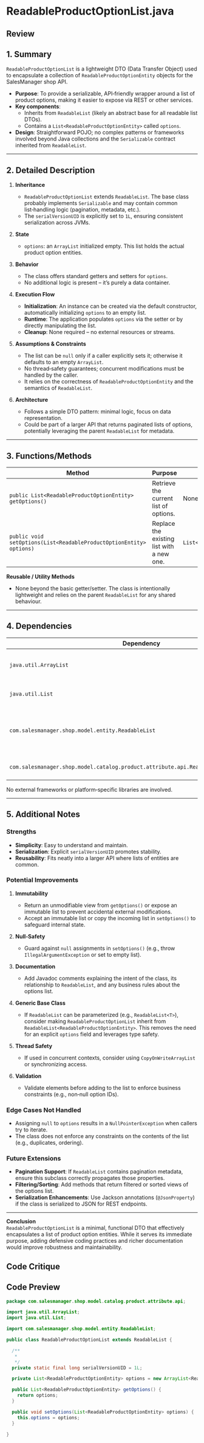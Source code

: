 # ReadableProductOptionList.java

## Review

## 1. Summary
`ReadableProductOptionList` is a lightweight DTO (Data Transfer Object) used to encapsulate a collection of `ReadableProductOptionEntity` objects for the SalesManager shop API.  
- **Purpose**: To provide a serializable, API‑friendly wrapper around a list of product options, making it easier to expose via REST or other services.  
- **Key components**:  
  - Inherits from `ReadableList` (likely an abstract base for all readable list DTOs).  
  - Contains a `List<ReadableProductOptionEntity>` called `options`.  
- **Design**: Straightforward POJO; no complex patterns or frameworks involved beyond Java collections and the `Serializable` contract inherited from `ReadableList`.  

---

## 2. Detailed Description
1. **Inheritance**  
   - `ReadableProductOptionList` extends `ReadableList`. The base class probably implements `Serializable` and may contain common list‑handling logic (pagination, metadata, etc.).  
   - The `serialVersionUID` is explicitly set to `1L`, ensuring consistent serialization across JVMs.

2. **State**  
   - `options`: an `ArrayList` initialized empty. This list holds the actual product option entities.

3. **Behavior**  
   - The class offers standard getters and setters for `options`.  
   - No additional logic is present – it’s purely a data container.

4. **Execution Flow**  
   - **Initialization**: An instance can be created via the default constructor, automatically initializing `options` to an empty list.  
   - **Runtime**: The application populates `options` via the setter or by directly manipulating the list.  
   - **Cleanup**: None required – no external resources or streams.

5. **Assumptions & Constraints**  
   - The list can be `null` only if a caller explicitly sets it; otherwise it defaults to an empty `ArrayList`.  
   - No thread‑safety guarantees; concurrent modifications must be handled by the caller.  
   - It relies on the correctness of `ReadableProductOptionEntity` and the semantics of `ReadableList`.

6. **Architecture**  
   - Follows a simple DTO pattern: minimal logic, focus on data representation.  
   - Could be part of a larger API that returns paginated lists of options, potentially leveraging the parent `ReadableList` for metadata.

---

## 3. Functions/Methods

| Method | Purpose | Parameters | Return Type | Side‑Effects |
|--------|---------|------------|-------------|--------------|
| `public List<ReadableProductOptionEntity> getOptions()` | Retrieve the current list of options. | None | `List<ReadableProductOptionEntity>` | None |
| `public void setOptions(List<ReadableProductOptionEntity> options)` | Replace the existing list with a new one. | `List<ReadableProductOptionEntity>` | `void` | Assigns the reference; may expose internal list to external mutation. |

**Reusable / Utility Methods**  
- None beyond the basic getter/setter. The class is intentionally lightweight and relies on the parent `ReadableList` for any shared behaviour.

---

## 4. Dependencies

| Dependency | Type | Notes |
|------------|------|-------|
| `java.util.ArrayList` | Standard | Collection used to store options. |
| `java.util.List` | Standard | Interface type for `options`. |
| `com.salesmanager.shop.model.entity.ReadableList` | Third‑party (within project) | Base class providing serialization and potentially pagination. |
| `com.salesmanager.shop.model.catalog.product.attribute.api.ReadableProductOptionEntity` | Third‑party (within project) | Entity type stored in the list. |

No external frameworks or platform‑specific libraries are involved.

---

## 5. Additional Notes

### Strengths
- **Simplicity**: Easy to understand and maintain.  
- **Serialization**: Explicit `serialVersionUID` promotes stability.  
- **Reusability**: Fits neatly into a larger API where lists of entities are common.

### Potential Improvements
1. **Immutability**  
   - Return an unmodifiable view from `getOptions()` or expose an immutable list to prevent accidental external modifications.  
   - Accept an immutable list or copy the incoming list in `setOptions()` to safeguard internal state.

2. **Null‑Safety**  
   - Guard against `null` assignments in `setOptions()` (e.g., throw `IllegalArgumentException` or set to empty list).  

3. **Documentation**  
   - Add Javadoc comments explaining the intent of the class, its relationship to `ReadableList`, and any business rules about the options list.

4. **Generic Base Class**  
   - If `ReadableList` can be parameterized (e.g., `ReadableList<T>`), consider making `ReadableProductOptionList` inherit from `ReadableList<ReadableProductOptionEntity>`. This removes the need for an explicit `options` field and leverages type safety.

5. **Thread Safety**  
   - If used in concurrent contexts, consider using `CopyOnWriteArrayList` or synchronizing access.

6. **Validation**  
   - Validate elements before adding to the list to enforce business constraints (e.g., non‑null option IDs).

### Edge Cases Not Handled
- Assigning `null` to `options` results in a `NullPointerException` when callers try to iterate.  
- The class does not enforce any constraints on the contents of the list (e.g., duplicates, ordering).  

### Future Extensions
- **Pagination Support**: If `ReadableList` contains pagination metadata, ensure this subclass correctly propagates those properties.  
- **Filtering/Sorting**: Add methods that return filtered or sorted views of the options list.  
- **Serialization Enhancements**: Use Jackson annotations (`@JsonProperty`) if the class is serialized to JSON for REST endpoints.  

---

**Conclusion**  
`ReadableProductOptionList` is a minimal, functional DTO that effectively encapsulates a list of product option entities. While it serves its immediate purpose, adding defensive coding practices and richer documentation would improve robustness and maintainability.

## Code Critique



## Code Preview

```java
package com.salesmanager.shop.model.catalog.product.attribute.api;

import java.util.ArrayList;
import java.util.List;

import com.salesmanager.shop.model.entity.ReadableList;

public class ReadableProductOptionList extends ReadableList {

  /**
   * 
   */
  private static final long serialVersionUID = 1L;

  private List<ReadableProductOptionEntity> options = new ArrayList<ReadableProductOptionEntity>();

  public List<ReadableProductOptionEntity> getOptions() {
    return options;
  }

  public void setOptions(List<ReadableProductOptionEntity> options) {
    this.options = options;
  }

}



```
